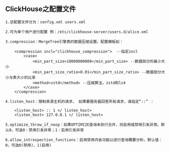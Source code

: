 ## ClickHouse之配置文件

    1.总配置文件分为：config.xml users.xml
    
    2.可为单个用户进行配置 例：/etc/clickhouse-server/users.d/alice.xml
    
    3.compression：MergeTree引擎表的数据压缩设置。配置模板如：
      
        <compression incl="clickhouse_compression">  --指定incl
            <case>
                <min_part_size>10000000000</min_part_size> --数据部分的最小大小
                <min_part_size_ratio>0.01</min_part_size_ratio> --数据部分大小与表大小的比率
                <method>zstd</method> --压缩算法，zstd和lz4
            </case>
        </compression>
        
    4.listen_host：限制来源主机的请求， 如果要服务器回答所有请求，请指定“::” ：
      
        <listen_host> :: 1 </ listen_host>
        <listen_host> 127.0.0.1 </ listen_host>
        
    5.optimize_throw_if_noop：如果OPTIMIZE查询未执行合并，则启用或禁用引发异常。默认0，可选0：禁用引发异常；1：启用引发异常
    
    6.allow_introspection_functions：启用禁用内省功能以进行查询概要分析。默认值：0，可选0(禁用)、1(启用)